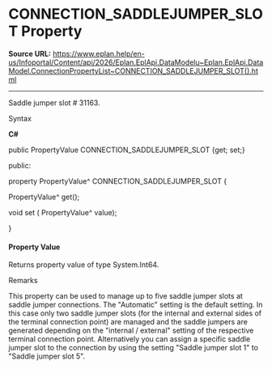 # CONNECTION_SADDLEJUMPER_SLOT Property

**Source URL:** https://www.eplan.help/en-us/Infoportal/Content/api/2026/Eplan.EplApi.DataModelu~Eplan.EplApi.DataModel.ConnectionPropertyList~CONNECTION_SADDLEJUMPER_SLOT().html

---

Saddle jumper slot # 31163.

Syntax

**C#**



public PropertyValue CONNECTION_SADDLEJUMPER_SLOT {get; set;}

public:

property PropertyValue^ CONNECTION_SADDLEJUMPER_SLOT {

   PropertyValue^ get();

   void set (    PropertyValue^ value);

}


#### Property Value

Returns property value of type System.Int64.

Remarks

This property can be used to manage up to five saddle jumper slots at saddle jumper connections. The "Automatic" setting is the default setting. In this case only two saddle jumper slots (for the internal and external sides of the terminal connection point) are managed and the saddle jumpers are generated depending on the "internal / external" setting of the respective terminal connection point. Alternatively you can assign a specific saddle jumper slot to the connection by using the setting "Saddle jumper slot 1" to "Saddle jumper slot 5".
